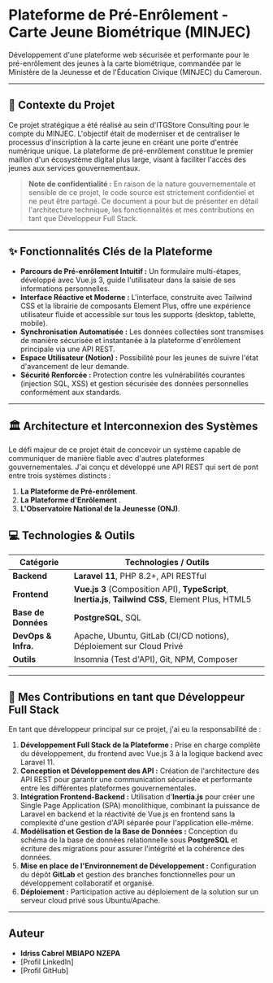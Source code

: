 # Plateforme de Pré-Enrôlement - Carte Jeune Biométrique (MINJEC)

Développement d'une plateforme web sécurisée et performante pour le pré-enrôlement des jeunes à la carte biométrique, commandée par le Ministère de la Jeunesse et de l'Éducation Civique (MINJEC) du Cameroun.

---

## 📝 Contexte du Projet

Ce projet stratégique a été réalisé au sein d'ITGStore Consulting pour le compte du MINJEC. L'objectif était de moderniser et de centraliser le processus d'inscription à la carte jeune en créant une porte d'entrée numérique unique. La plateforme de pré-enrôlement constitue le premier maillon d'un écosystème digital plus large, visant à faciliter l'accès des jeunes aux services gouvernementaux.

> **Note de confidentialité :** En raison de la nature gouvernementale et sensible de ce projet, le code source est strictement confidentiel et ne peut être partagé. Ce document a pour but de présenter en détail l'architecture technique, les fonctionnalités et mes contributions en tant que Développeur Full Stack.

---

## ✨ Fonctionnalités Clés de la Plateforme

*   **Parcours de Pré-enrôlement Intuitif :** Un formulaire multi-étapes, développé avec Vue.js 3, guide l'utilisateur dans la saisie de ses informations personnelles.
*   **Interface Réactive et Moderne :** L'interface, construite avec Tailwind CSS et la librairie de composants Element Plus, offre une expérience utilisateur fluide et accessible sur tous les supports (desktop, tablette, mobile).
*   **Synchronisation Automatisée :** Les données collectées sont transmises de manière sécurisée et instantanée à la plateforme d'enrôlement principale via une API REST.
*   **Espace Utilisateur (Notion) :** Possibilité pour les jeunes de suivre l'état d'avancement de leur demande.
*   **Sécurité Renforcée :** Protection contre les vulnérabilités courantes (injection SQL, XSS) et gestion sécurisée des données personnelles conformément aux standards.

---

## 🏛️ Architecture et Interconnexion des Systèmes

Le défi majeur de ce projet était de concevoir un système capable de communiquer de manière fiable avec d'autres plateformes gouvernementales. J'ai conçu et développé une API REST qui sert de pont entre trois systèmes distincts :

1.  **La Plateforme de Pré-enrôlement**.
2.  **La Plateforme d'Enrôlement** .
3.  **L'Observatoire National de la Jeunesse (ONJ)**.



## 💻 Technologies & Outils

| Catégorie             | Technologies / Outils                                      |
| --------------------- | ---------------------------------------------------------- |
| **Backend**           | **Laravel 11**, PHP 8.2+, API RESTful                      |
| **Frontend**          | **Vue.js 3** (Composition API), **TypeScript**, **Inertia.js**, **Tailwind CSS**, Element Plus, HTML5 |
| **Base de Données**   | **PostgreSQL**, SQL                                        |
| **DevOps & Infra.**   | Apache, Ubuntu, GitLab (CI/CD notions), Déploiement sur Cloud Privé |
| **Outils**            | Insomnia (Test d'API), Git, NPM, Composer                  |

---

## 🚀 Mes Contributions en tant que Développeur Full Stack

En tant que développeur principal sur ce projet, j'ai eu la responsabilité de :

1.  **Développement Full Stack de la Plateforme :** Prise en charge complète du développement, du frontend avec Vue.js 3 à la logique backend avec Laravel 11.
2.  **Conception et Développement des API :** Création de l'architecture des API REST pour garantir une communication sécurisée et performante entre les différentes plateformes gouvernementales.
3.  **Intégration Frontend-Backend :** Utilisation d'**Inertia.js** pour créer une Single Page Application (SPA) monolithique, combinant la puissance de Laravel en backend et la réactivité de Vue.js en frontend sans la complexité d'une gestion d'API séparée pour l'application elle-même.
4.  **Modélisation et Gestion de la Base de Données :** Conception du schéma de la base de données relationnelle sous **PostgreSQL** et écriture des migrations pour assurer l'intégrité et la cohérence des données.
5.  **Mise en place de l'Environnement de Développement :** Configuration du dépôt **GitLab** et gestion des branches fonctionnelles pour un développement collaboratif et organisé.
6.  **Déploiement :** Participation active au déploiement de la solution sur un serveur cloud privé sous Ubuntu/Apache.

---

## Auteur

*   **Idriss Cabrel MBIAPO NZEPA**
*   [Profil LinkedIn]
*   [Profil GitHub]
